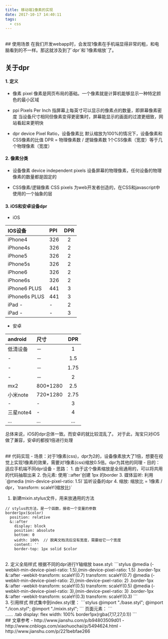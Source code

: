 ```yaml
---
title: 移动端1像素的实现
date: 2017-10-17 14:40:11
tags:
  - css
---
```


<br />
## 使用场景
在我们开发webapp时，会发现1像素在手机端显得非常的粗，和电脑看到的不一样。那这就涉及到了`dpr`和`1像素缩放`了。

## 关于dpr
<!-- more -->

#### 1. 定义
- 像素
pixel
像素是网页布局的基础。一个像素就是计算机能够显示一种特定颜色的最小区域

- ppi
Pixels Per Inch
指屏幕上每英寸可以显示的像素点的数量，即屏幕像素密度
当设备尺寸相同但像素变得更密集时，屏幕能显示的画面的过渡更细致，网站看起来更明快

- dpr
device Pixel Ratio，设备像素比
默认缩放为100%的情况下，设备像素和CSS像素的比值
DPR = 物理像素数 / 逻辑像素数
1个CSS像素（宽度）等于几个物理像素（宽度）

#### 2. 像素分类
- 设备像素
device independent pixels
设备屏幕的物理像素，任何设备的物理像素的数量都是固定的

- CSS像素/逻辑像素
CSS pixels
为web开发者创造的，在CSS和javascript中使用的一个抽象的层

#### 3. iOS和安卓设备dpr
- iOS

| IOS设备 | PPI | DPR |
|:----------|:---------- |:-----------:|
| iPhone4 |	326 |	2 |
| iPhone4s |	326 |	2 |
| iPhone5 |	326 |	2 |
| iPhone5s | 326 | 2 |
| iPhone6 |	326 |	2 |
| iPhone6s | 326 | 2 |
| iPhone6 PLUS | 441 |	3 |
| iPhone6s PLUS |	441 |	3 |
| iPad - | - |	2 |
| iPad - | - |	3 |

- 安卓

| android | 尺寸 | DPR |
|:----------|:---------- |:-----------:|
| 低清设备 |	－ |	1
| - |	－ |	1.5
| - |	－ |	1.75
| - |	－ |	2
| mx2 |	800*1280 |	2.5
| 小米note |	720*1280 |	2.75
| - |	- |	3
| 三星note4 |	- |	4
| ... |	... |	...

总体来说，iOS的dpr总体一致。而安卓的就比较混乱了。
对于此，淘宝只对iOS做了兼容，安卓的都按1倍进行处理

<br />
## 代码实现
- 场景：对于1像素(css)，dpr为2的，设备像素放大了1倍，想要在视觉上实现1像素的效果，需要对1像素(css)缩放0.5倍。dpr为其他的同理
- 目的：适应手机端不同dpr设备
- 思路：
  1. 由于这个像素缩放是全局通用的，可以将共用的代码抽取出来
  2. 伪元素: 使用`::after`创建 1px 的border
  3. 媒体监听: 利用`@media (min-device-pixel-ratio: 1.5)`监听设备的dpr
  4. 缩放: 缩放比 = 1像素 / dpr，`transform: scaleY(缩放比)`

1. 新建mixin.stylus文件，用来放通用的方法
```stylus
// stylus的方法，是一个函数，接收一个变量的参数
border1px($color)
  position: relative
  &::after
    display: block
    position: absolute
    bottom: 0
    width: 100%  // 脱离文档流后没有宽度，需要给它一个宽度
    content: ''
    border-top: 1px solid $color
```

<br />
2. 定义全局样式
根据不同的dpr进行Y轴缩放
base.styl:
```stylus
@media (-webkit-min-device-pixel-ratio: 1.5),(min-device-pixel-ratio: 1.5)
  .border-1px
    &::after
      -webkit-transform: scaleY(0.7)
      transform: scaleY(0.7)
@media (-webkit-min-device-pixel-ratio: 2),(min-device-pxel-ratio: 2)
  .border-1px
    &::after
      -webkit-transform: scaleY(0.5)
      transform: scaleY(0.5)
@media (-webkit-min-device-pixel-ratio: 3),(min-device-pxel-ratio: 3)
  .border-1px
    &::after
      -webkit-transform: scaleY(0.3)
      transform: scaleY(0.3)
```

<br />
3. 引用样式
样式集中到index.styl里：
```stylus
@import "./base.styl";
@import "./icon.styl";
@import "./mixin.styl";
```
页面元素：
```
<div class="tab border-1px">
......
.tab
    display: flex
    width: 100%
    border1px(rgba(7,17,27,0.1))
```

<br />
## 文章参考
  - http://www.jianshu.com/p/b94803509d01
  - http://www.cnblogs.com/xiaohuochai/p/5494624.html
  - http://www.jianshu.com/p/221bebfae266
